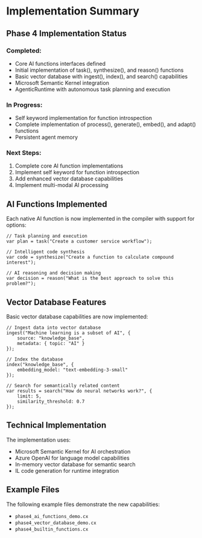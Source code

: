# Implementation Summary

## Phase 4 Implementation Status

### Completed:
- Core AI functions interfaces defined
- Initial implementation of task(), synthesize(), and reason() functions
- Basic vector database with ingest(), index(), and search() capabilities
- Microsoft Semantic Kernel integration
- AgenticRuntime with autonomous task planning and execution

### In Progress:
- Self keyword implementation for function introspection
- Complete implementation of process(), generate(), embed(), and adapt() functions
- Persistent agent memory

### Next Steps:
1. Complete core AI function implementations
2. Implement self keyword for function introspection
3. Add enhanced vector database capabilities
4. Implement multi-modal AI processing

## AI Functions Implemented

Each native AI function is now implemented in the compiler with support for options:

```cx
// Task planning and execution
var plan = task("Create a customer service workflow");

// Intelligent code synthesis
var code = synthesize("Create a function to calculate compound interest");

// AI reasoning and decision making
var decision = reason("What is the best approach to solve this problem?");
```

## Vector Database Features

Basic vector database capabilities are now implemented:

```cx
// Ingest data into vector database
ingest("Machine learning is a subset of AI", {
    source: "knowledge_base",
    metadata: { topic: "AI" }
});

// Index the database
index("knowledge_base", { 
    embedding_model: "text-embedding-3-small"
});

// Search for semantically related content
var results = search("How do neural networks work?", {
    limit: 5,
    similarity_threshold: 0.7
});
```

## Technical Implementation

The implementation uses:
- Microsoft Semantic Kernel for AI orchestration
- Azure OpenAI for language model capabilities
- In-memory vector database for semantic search
- IL code generation for runtime integration

## Example Files

The following example files demonstrate the new capabilities:
- `phase4_ai_functions_demo.cx`
- `phase4_vector_database_demo.cx`
- `phase4_builtin_functions.cx`
